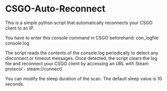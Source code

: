 # CSGO-Auto-Reconnect

This is a simple python script that automatically reconnects your CSGO client to an IP.

You have to enter this console command in CSGO beforehand: con_logfile console.log

The script reads the contents of the console.log periodically to detect any disconnect or timeout messages.
Once detected, the script clears the log file and reconnect your CSGO client by accessing an URL with Steam protocol - steam://connect/.

You can modify the sleep duration of the scan. The default sleep value is 10 seconds.
